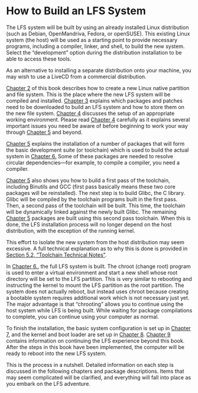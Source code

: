 # How to Build an LFS System

The LFS system will be built by using an already installed Linux distribution (such as Debian, OpenMandriva, Fedora, or openSUSE). This existing Linux system (the host) will be used as a starting point to provide necessary programs, including a compiler, linker, and shell, to build the new system. Select the “development” option during the distribution installation to be able to access these tools.

As an alternative to installing a separate distribution onto your machine, you may wish to use a LiveCD from a commercial distribution.

[Chapter 2](.././02-Preparing-the-Host-System/index.md) of this book describes how to create a new Linux native partition and file system. This is the place where the new LFS system will be compiled and installed. [Chapter 3](.././03-Packages-and-Patches/index.md) explains which packages and patches need to be downloaded to build an LFS system and how to store them on the new file system. [Chapter 4](.././04-Final-Preparations/index.md) discusses the setup of an appropriate working environment. Please read [Chapter 4](.././04-Final-Preparations/index.md) carefully as it explains several important issues you need be aware of before beginning to work your way through [Chapter 5](.././05-Constructing-a-Temporary-System/index.md) and beyond.

[Chapter 5](.././05-Constructing-a-Temporary-System/index.md) explains the installation of a number of packages that will form the basic development suite (or toolchain) which is used to build the actual system in [Chapter 6.](.././06-Installing-Basic-System-Software/index.md) Some of these packages are needed to resolve circular dependencies—for example, to compile a compiler, you need a compiler.

[Chapter 5](.././05-Constructing-a-Temporary-System/index.md) also shows you how to build a first pass of the toolchain, including Binutils and GCC (first pass basically means these two core packages will be reinstalled). The next step is to build Glibc, the C library. Glibc will be compiled by the toolchain programs built in the first pass. Then, a second pass of the toolchain will be built. This time, the toolchain will be dynamically linked against the newly built Glibc. The remaining [Chapter 5](.././05-Constructing-a-Temporary-System/index.md) packages are built using this second pass toolchain. When this is done, the LFS installation process will no longer depend on the host distribution, with the exception of the running kernel.

This effort to isolate the new system from the host distribution may seem excessive. A full technical explanation as to why this is done is provided in [Section 5.2, “Toolchain Technical Notes”](.././05-Constructing-a-Temporary-System/02-Toolchain-Technical-Notes.md).

In [Chapter 6.](.././06-Installing-Basic-System-Software/index.md), the full LFS system is built. The chroot (change root) program is used to enter a virtual environment and start a new shell whose root directory will be set to the LFS partition. This is very similar to rebooting and instructing the kernel to mount the LFS partition as the root partition. The system does not actually reboot, but instead uses chroot because creating a bootable system requires additional work which is not necessary just yet. The major advantage is that “chrooting” allows you to continue using the host system while LFS is being built. While waiting for package compilations to complete, you can continue using your computer as normal.

To finish the installation, the basic system configuration is set up in [Chapter 7](.././07-System-Configuration/index.md), and the kernel and boot loader are set up in [Chapter 8](.././08-Making-the-LFS-System-Bootable/index.md). [Chapter 9](.././09-The-End/index.md) contains information on continuing the LFS experience beyond this book. After the steps in this book have been implemented, the computer will be ready to reboot into the new LFS system.

This is the process in a nutshell. Detailed information on each step is discussed in the following chapters and package descriptions. Items that may seem complicated will be clarified, and everything will fall into place as you embark on the LFS adventure.
